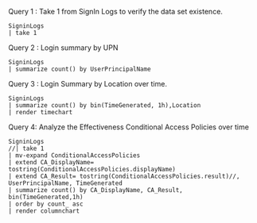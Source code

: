

Query 1 : Take 1 from SignIn Logs to verify the data set existence.

```
SigninLogs
| take 1
```

Query 2 : Login summary by UPN

```
SigninLogs
| summarize count() by UserPrincipalName
```
Query 3 : Login Summary by Location over time.

```
SigninLogs
| summarize count() by bin(TimeGenerated, 1h),Location
| render timechart 
```
Query 4: Analyze the Effectiveness Conditional Access Policies over time
```
SigninLogs
//| take 1
| mv-expand ConditionalAccessPolicies
| extend CA_DisplayName= tostring(ConditionalAccessPolicies.displayName)
| extend CA_Result= tostring(ConditionalAccessPolicies.result)//, UserPrincipalName, TimeGenerated
| summarize count() by CA_DisplayName, CA_Result, bin(TimeGenerated,1h)
| order by count_ asc 
| render columnchart  
```
